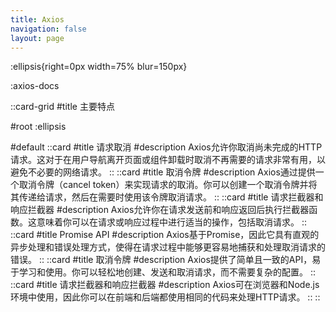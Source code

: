 ```yaml
---
title: Axios
navigation: false
layout: page
---
```


:ellipsis{right=0px width=75% blur=150px}

:axios-docs

::card-grid
#title
主要特点

#root
:ellipsis

#default
    ::card
    #title
    请求取消
    #description
    Axios允许你取消尚未完成的HTTP请求。这对于在用户导航离开页面或组件卸载时取消不再需要的请求非常有用，以避免不必要的网络请求。
    ::
    ::card
    #title
    取消令牌
    #description
    Axios通过提供一个取消令牌（cancel token）来实现请求的取消。你可以创建一个取消令牌并将其传递给请求，然后在需要时使用该令牌取消请求。
    ::
    ::card
    #title
    请求拦截器和响应拦截器
    #description
    Axios允许你在请求发送前和响应返回后执行拦截器函数。这意味着你可以在请求或响应过程中进行适当的操作，包括取消请求。
    ::
    ::card
    #title
    Promise API
    #description
    Axios基于Promise，因此它具有直观的异步处理和错误处理方式，使得在请求过程中能够更容易地捕获和处理取消请求的错误。
    ::
    ::card
    #title
    取消令牌
    #description
    Axios提供了简单且一致的API，易于学习和使用。你可以轻松地创建、发送和取消请求，而不需要复杂的配置。
    ::
    ::card
    #title
    请求拦截器和响应拦截器
    #description
    Axios可在浏览器和Node.js环境中使用，因此你可以在前端和后端都使用相同的代码来处理HTTP请求。
    ::
::
